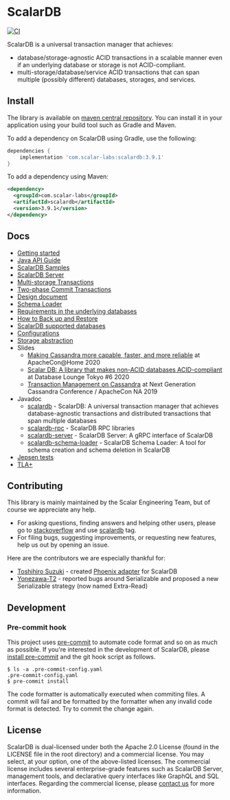 # ScalarDB

[![CI](https://github.com/scalar-labs/scalardb/actions/workflows/ci.yaml/badge.svg?branch=master)](https://github.com/scalar-labs/scalardb/actions/workflows/ci.yaml)

ScalarDB is a universal transaction manager that achieves:
- database/storage-agnostic ACID transactions in a scalable manner even if an underlying database or storage is not ACID-compliant.
- multi-storage/database/service ACID transactions that can span multiple (possibly different) databases, storages, and services.

## Install
The library is available on [maven central repository](https://mvnrepository.com/artifact/com.scalar-labs/scalardb).
You can install it in your application using your build tool such as Gradle and Maven.

To add a dependency on ScalarDB using Gradle, use the following:
```gradle
dependencies {
    implementation 'com.scalar-labs:scalardb:3.9.1'
}
```

To add a dependency using Maven:
```xml
<dependency>
  <groupId>com.scalar-labs</groupId>
  <artifactId>scalardb</artifactId>
  <version>3.9.1</version>
</dependency>
```

## Docs
* [Getting started](docs/getting-started.md)
* [Java API Guide](docs/api-guide.md)
* [ScalarDB Samples](https://github.com/scalar-labs/scalardb-samples)
* [ScalarDB Server](docs/scalardb-server.md)
* [Multi-storage Transactions](docs/multi-storage-transactions.md)
* [Two-phase Commit Transactions](docs/two-phase-commit-transactions.md)
* [Design document](docs/design.md)
* [Schema Loader](docs/schema-loader.md)
* [Requirements in the underlying databases](docs/requirements.md)
* [How to Back up and Restore](docs/backup-restore.md)
* [ScalarDB supported databases](docs/scalardb-supported-databases.md)
* [Configurations](docs/configurations.md)
* [Storage abstraction](docs/storage-abstraction.md)
* Slides
    * [Making Cassandra more capable, faster, and more reliable](https://speakerdeck.com/scalar/making-cassandra-more-capable-faster-and-more-reliable-at-apachecon-at-home-2020) at ApacheCon@Home 2020
    * [Scalar DB: A library that makes non-ACID databases ACID-compliant](https://speakerdeck.com/scalar/scalar-db-a-library-that-makes-non-acid-databases-acid-compliant) at Database Lounge Tokyo #6 2020
    * [Transaction Management on Cassandra](https://speakerdeck.com/scalar/transaction-management-on-cassandra) at Next Generation Cassandra Conference / ApacheCon NA 2019
* Javadoc
    * [scalardb](https://javadoc.io/doc/com.scalar-labs/scalardb/latest/index.html) - ScalarDB: A universal transaction manager that achieves database-agnostic transactions and distributed transactions that span multiple databases
    * [scalardb-rpc](https://javadoc.io/doc/com.scalar-labs/scalardb-rpc/latest/index.html) - ScalarDB RPC libraries
    * [scalardb-server](https://javadoc.io/doc/com.scalar-labs/scalardb-server/latest/index.html) - ScalarDB Server: A gRPC interface of ScalarDB
    * [scalardb-schema-loader](https://javadoc.io/doc/com.scalar-labs/scalardb-schema-loader/latest/index.html) - ScalarDB Schema Loader: A tool for schema creation and schema deletion in ScalarDB
* [Jepsen tests](https://github.com/scalar-labs/scalar-jepsen)
* [TLA+](tla+/consensus-commit/README.md)

## Contributing
This library is mainly maintained by the Scalar Engineering Team, but of course we appreciate any help.

* For asking questions, finding answers and helping other users, please go to [stackoverflow](https://stackoverflow.com/) and use [scalardb](https://stackoverflow.com/questions/tagged/scalardb) tag.
* For filing bugs, suggesting improvements, or requesting new features, help us out by opening an issue.

Here are the contributors we are especially thankful for:
- [Toshihiro Suzuki](https://github.com/brfrn169) - created [Phoenix adapter](https://github.com/scalar-labs/scalardb-phoenix) for ScalarDB
- [Yonezawa-T2](https://github.com/Yonezawa-T2) - reported bugs around Serializable and proposed a new Serializable strategy (now named Extra-Read)

## Development

### Pre-commit hook

This project uses [pre-commit](https://pre-commit.com/) to automate code format and so on as much as possible. If you're interested in the development of ScalarDB, please [install pre-commit](https://pre-commit.com/#installation) and the git hook script as follows.

```
$ ls -a .pre-commit-config.yaml
.pre-commit-config.yaml
$ pre-commit install
```

The code formatter is automatically executed when commiting files. A commit will fail and be formatted by the formatter when any invalid code format is detected. Try to commit the change again.

## License
ScalarDB is dual-licensed under both the Apache 2.0 License (found in the LICENSE file in the root directory) and a commercial license.
You may select, at your option, one of the above-listed licenses.
The commercial license includes several enterprise-grade features such as ScalarDB Server, management tools, and declarative query interfaces like GraphQL and SQL interfaces.
Regarding the commercial license, please [contact us](https://scalar-labs.com/contact_us/) for more information.
